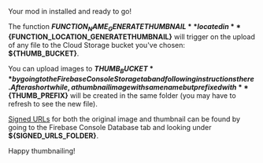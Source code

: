 Your mod in installed and ready to go!

The function **${FUNCTION_NAME_GENERATETHUMBNAIL}** located in **${FUNCTION_LOCATION_GENERATETHUMBNAIL}** will trigger on the upload of any file to the Cloud Storage bucket you've chosen: **${THUMB_BUCKET}**.

You can upload images to **${THUMB_BUCKET}** by going to the Firebase Console Storage tab and following instructions there. After a short while, a thumbnail image with same name but prefixed with **${THUMB_PREFIX}** will be created in the same folder (you may have to refresh to see the new file).

[Signed URLs](https://cloud.google.com/storage/docs/access-control/signed-urls) for both the original image and thumbnail can be found by going to the Firebase Console Database tab and looking under **${SIGNED_URLS_FOLDER}**.

Happy thumbnailing!

